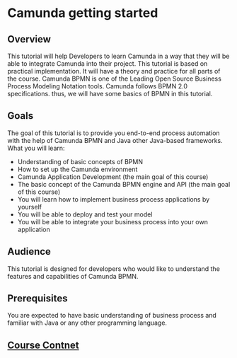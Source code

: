 # Camunda getting started

## Overview
This tutorial will help Developers to learn Camunda in a way that they will be able to integrate Camunda into their project. This tutorial is based on practical implementation. It will have a theory and practice for all parts of the course. Camunda BPMN is one of the Leading Open Source Business Process Modeling Notation tools. Camunda follows BPMN 2.0 specifications. thus, we will have some basics of BPMN in this tutorial.

## Goals
The goal of this tutorial is to provide you end-to-end process automation with the help of Camunda BPMN and Java other Java-based frameworks. What you will learn:

* Understanding of basic concepts of BPMN
* How to set up the Camunda environment
* Camunda Application Development (the main goal of this course) 
* The basic concept of the Camunda BPMN engine and API (the main goal of this course)
* You will learn how to implement business  process applications by yourself
* You will be able to deploy and test your model
* You will be able to integrate your business process into your own application

## Audience 
This tutorial is designed for developers who would like to understand the features and capabilities of Camunda BPMN.

## Prerequisites 
You are expected to have basic understanding of business process and familiar with Java or any other programming language.

## [Course Contnet](https://github.com/JoschaGreuel/KRN06/wiki/Table-of-Content)
